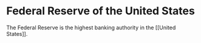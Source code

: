 # Federal Reserve of the United States

The Federal Reserve is the highest banking authority in the [[United States]].

